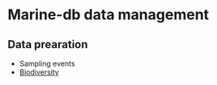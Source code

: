 # Marine-db data management

## Data prearation
* Sampling events
* [Biodiversity](biodiversity.md)
